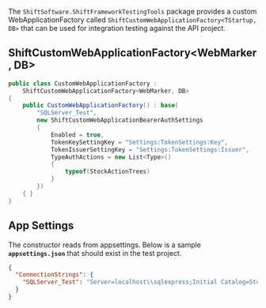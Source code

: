 The ``ShiftSoftware.ShiftFrameworkTestingTools`` package provides a custom WebApplicationFactory called ``ShiftCustomWebApplicationFactory<TStartup, DB>`` that can be used for integration testing against the API project.

## ShiftCustomWebApplicationFactory&lt;WebMarker, DB&gt;

```C#
public class CustomWebApplicationFactory :
    ShiftCustomWebApplicationFactory<WebMarker, DB>
{
    public CustomWebApplicationFactory() : base(
        "SQLServer_Test",
        new ShiftCustomWebApplicationBearerAuthSettings
        {
            Enabled = true,
            TokenKeySettingKey = "Settings:TokenSettings:Key",
            TokenIssuerSettingKey = "Settings:TokenSettings:Issuer",
            TypeAuthActions = new List<Type>()
            {
                typeof(StockActionTrees)
            }
        })
    { }
}
```

## App Settings

The constructor reads from appsettings. Below is a sample **``appsettings.json``** that should exist in the test project.

```JSON
{
  "ConnectionStrings": {
    "SQLServer_Test": "Server=localhost\\sqlexpress;Initial Catalog=StockPlusPlus_Test;Persist Security Info=True;Integrated Security=SSPI;TrustServerCertificate=True;"
  }
}
```
